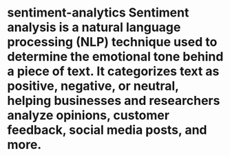 # sentiment-analytics Sentiment analysis is a natural language processing (NLP) technique used to determine the emotional tone behind a piece of text. It categorizes text as positive, negative, or neutral, helping businesses and researchers analyze opinions, customer feedback, social media posts, and more.
